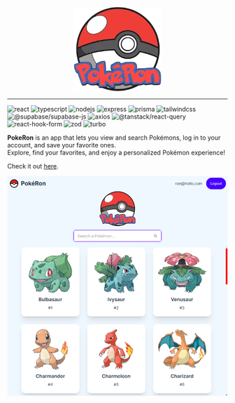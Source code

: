 <p align="center">
  <img src="./apps/client/public/pokeron.png" width="200" alt="logo"/>
</p>

---

![react](https://img.shields.io/badge/-react-darkslategray?style=for-the-badge&logo=react&color=1c1c1c&logoColor=61DAFB)
![typescript](https://img.shields.io/badge/-typescript-darkslategray?style=for-the-badge&logo=typescript&color=1c1c1c&logoColor=3178C6)
![nodejs](https://img.shields.io/badge/-node.js-darkslategray?style=for-the-badge&logo=node.js&color=1c1c1c&logoColor=8CC84B)
![express](https://img.shields.io/badge/-express-darkslategray?style=for-the-badge&logo=express&color=1c1c1c&logoColor=000000)
![prisma](https://img.shields.io/badge/-prisma-darkslategray?style=for-the-badge&logo=prisma&color=1c1c1c&logoColor=2D3748)
![tailwindcss](https://img.shields.io/badge/-tailwindcss-darkslategray?style=for-the-badge&logo=tailwindcss&color=1c1c1c&logoColor=38B2AC)
![@supabase/supabase-js](https://img.shields.io/badge/-@supabase/supabase--js-darkslategray?style=for-the-badge&logo=supabase&color=1c1c1c&logoColor=3F5D7D)
![axios](https://img.shields.io/badge/-axios-darkslategray?style=for-the-badge&logo=axios&color=1c1c1c&logoColor=5A29E3)
![@tanstack/react-query](https://img.shields.io/badge/-@tanstack/react--query-darkslategray?style=for-the-badge&logo=react-query&color=1c1c1c&logoColor=FF8C00)
![react-hook-form](https://img.shields.io/badge/-react--hook--form-darkslategray?style=for-the-badge&logo=react&color=1c1c1c&logoColor=00BFFF)
![zod](https://img.shields.io/badge/-zod-darkslategray?style=for-the-badge&logo=zod&color=1c1c1c&logoColor=E34F26)
![turbo](https://img.shields.io/badge/-turbo-darkslategray?style=for-the-badge&logo=turbo&color=1c1c1c&logoColor=8B5CF6)


**PokeRon** is an app that lets you view and search Pokémons, log in to your account, and save your favorite ones.  
Explore, find your favorites, and enjoy a personalized Pokémon experience!

Check it out [here](https://ba2sik.github.io/PokeRon/).

![PokeRon Screenshot](/apps/client/public/screenshot.png)
